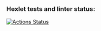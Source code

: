 ### Hexlet tests and linter status:
[![Actions Status](https://github.com/0x8251ae8c/java-project-61/workflows/hexlet-check/badge.svg)](https://github.com/0x8251ae8c/java-project-61/actions)
